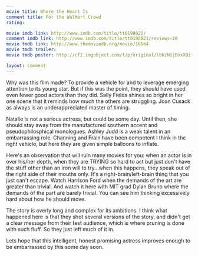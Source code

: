 ```yaml
---
movie title: Where the Heart Is
comment title: For the WalMart Crowd
rating: 

movie imdb link: http://www.imdb.com/title/tt0198021/
comment imdb link: http://www.imdb.com/title/tt0198021/reviews-20
movie tmdb link: http://www.themoviedb.org/movie/10564
movie tmdb trailer: 
movie tmdb poster: http://cf2.imgobject.com/t/p/original/lbKzN1jBvxXQifERWrK0vRqDmg0.jpg

layout: comment
---
```


Why was this film made? To provide a vehicle for and to leverage emerging attention to its young star. But if this was the point, they should have used even fewer good actors than they did. Sally Fields shines so bright in her one scene that it reminds how much the others are struggling. Joan Cusack as always is an underappreciated master of timing.

Natalie is not a serious actress, but could be some day. Until then, she should stay away from the manufactured southern accent and pseudophilosphical monologues. Ashley Judd is a weak talent in an embarrassing role. Channing and Frain have been competent I think in the right vehicle, but here they are given simple balloons to inflate.

Here's an observation that will ruin many movies for you: when an actor is in over his/her depth, when they are TRYING so hard to act but just don't have the stuff other than an iron will to try...when this happens, they speak out of the right side of their mouths only. It's a right-brain/left-brain thing that you just can't escape. Watch Harrison Ford when the demands of the art are greater than trivial. And watch it here with MIT grad Dylan Bruno where the demands of the part are barely trivial. You can see him thinking excessively hard about how he should move.

The story is overly long and complex for its ambitions. I think what happened here is that they shot several versions of the story, and didn't get a clear message from their test audience, which is where pruning is done with such fluff. So they just left much of it in.

Lets hope that this intelligent, honest promising actress improves enough to be embarrassed by this some day soon.